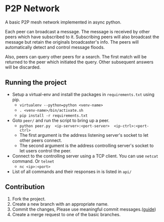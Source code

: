 # P2P Network

A basic P2P mesh network implemented in async python.

Each peer can broadcast a message. The message is received by other peers which have subscribed to it. Subscribing peers will also broadcast the message but retain the originals broadcaster's info. The peers will automatically detect and control message floods.

Also, peers can query other peers for a search. The first match will be returned to the peer which initiated the query. Other subsequent answers will be discarded.



## 	Running the project

- Setup a virtual-env and install the packages in `requirements.txt` using pip.
  - `virtualenv --python=python <venv-name>`
  - `. <venv-name>/bin/activate.sh`
  - `pip install -r requirements.txt`
- Goto `peer/` and run the script to bring up a peer.
  - `python peer.py  <ip-server>:<port-server>  <ip-ctrl>:<port-ctrl>`
  - The first argument is the address listening server's socket to let other peers connect.
  - The second argument is the address controlling server's socket to let users control the peer.
- Connect to the controlling server using a TCP client. You can use `netcat` command. Or `telnet`
  - `nc <ip>:<port>`
- List of all commands and their responses in is listed in `api/`

## Contribution
1. Fork the project.
2. Create a new branch with an appropriate name.
3. Commit the changes, Please use meaningful commit messages.([guide](https://github.com/RomuloOliveira/commit-messages-guide))
4. Create a merge request to one of the basic branches.
